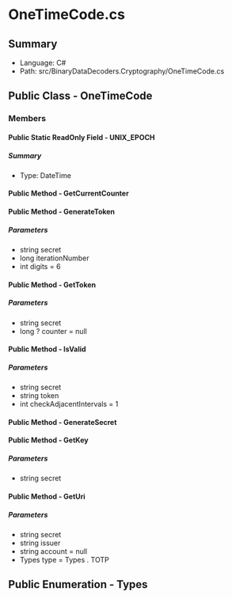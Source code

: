 ﻿# OneTimeCode.cs

## Summary

* Language: C#
* Path: src/BinaryDataDecoders.Cryptography/OneTimeCode.cs

## Public Class - OneTimeCode

### Members

#### Public Static ReadOnly Field - UNIX_EPOCH

##### Summary

 * Type: DateTime 

#### Public Method - GetCurrentCounter


#### Public Method - GenerateToken

#####  Parameters

 - string secret 
 - long iterationNumber 
 - int digits = 6 

#### Public Method - GetToken

#####  Parameters

 - string secret 
 - long ? counter = null 

#### Public Method - IsValid

#####  Parameters

 - string secret 
 - string token 
 - int checkAdjacentIntervals = 1 

#### Public Method - GenerateSecret


#### Public Method - GetKey

#####  Parameters

 - string secret 

#### Public Method - GetUri

#####  Parameters

 - string secret 
 - string issuer 
 - string account = null 
 - Types type = Types . TOTP 

## Public Enumeration - Types

